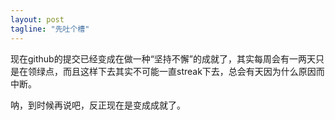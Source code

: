 ```yaml
---
layout: post
tagline: "先吐个槽"
---
```


现在github的提交已经变成在做一种“坚持不懈”的成就了，其实每周会有一两天只是在领绿点，而且这样下去其实不可能一直streak下去，总会有天因为什么原因而中断。

呐，到时候再说吧，反正现在是变成成就了。